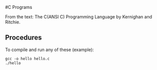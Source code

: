 #C Programs

From the text: The C(ANSI C) Programming Language by Kernighan and Ritchie.

## Procedures
To compile and run any of these (example):
```
gcc -o hello hello.c
./hello
```